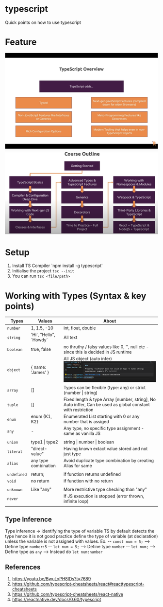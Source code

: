 # typescript

Quick points on how to use typescript

# Feature

![](images/01_ts_features.png)
![](images/02_index.png)

# Setup

1. Install TS Compiler `npm install -g typescript'
2. Initialise the project `tsc --init`
3. You can run `tsc <file/path>`

# Working with Types (Syntax & key points)

| Types       | Values                   | About                                                                                                       |
| ----------- | ------------------------ | ----------------------------------------------------------------------------------------------------------- |
| `number`    | 1, 1.5, -10              | int, float, double                                                                                          |
| `string`    | 'Hi', "Hello", \`Howdy\` | All text                                                                                                    |
| `boolean`   | true, false              | no thruthy / falsy values like 0, '', null etc - since this is decided in JS runtime                        |
| `object`    | { name: 'James' }        | All JS object (auto infer) ![](images/02z_01_object.png)                                                    |
| `array`     | []                       | Types can be flexible (type: any) or strict (number \| string)                                              |
| `tuple`     | []                       | Fixed length & type Array [number, string], No Auto inffer, Can be used as global constant with restriction |
| `enum`      | enum {K1, K2}            | Enumerated List starting with 0 or any number that is assiged                                               |
| `any`       | -                        | Any type, no specific type assignment - same as vanilla JS                                                  |
|             |                          |                                                                                                             |
| `union`     | type1 \| type2           | string \| number \| boolean                                                                                 |
| `literal`   | "direct-value"           | Having known extact value stored and not just type                                                          |
| `alias`     | any type combination     | Avoid duplicate type combination by creating Alias for same                                                 |
|             |                          |                                                                                                             |
| `undefined` | return;                  | if function returns undefined                                                                               |
| `void`      | no return                | if function with no return                                                                                  |
|             |                          |                                                                                                             |
| `unknown`   | Like "any"               | More restrictive type checking than "any"                                                                   |
| `never`     |                          | If JS execution is stopped (error thrown, infinite loop)                                                    |
|             |                          |                                                                                                             |

## Type Inference

Type inference -> identifying the type of variable
TS by default detects the type hence it is not good practice define the type of variable (at declaration) unless the variable is not assigned with values.
Ex.
-- `const num = 5;` --> Define type `number:5`
-- `let num = 5;` --> Define type `number`
-- `let num;` --> Define type as `any` --> Instead do `let num:number`

## References

1. https://youtu.be/BwuLxPH8IDs?t=7689
2. https://github.com/typescript-cheatsheets/react#reacttypescript-cheatsheets
3. https://github.com/typescript-cheatsheets/react-native
4. https://reactnative.dev/docs/0.60/typescript
